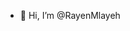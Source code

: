 - 👋 Hi, I’m @RayenMlayeh

<!---
RayenMlayeh/RayenMlayeh is a ✨ special ✨ repository because its `README.md` (this file) appears on your GitHub profile.
You can click the Preview link to take a look at your changes.
--->
